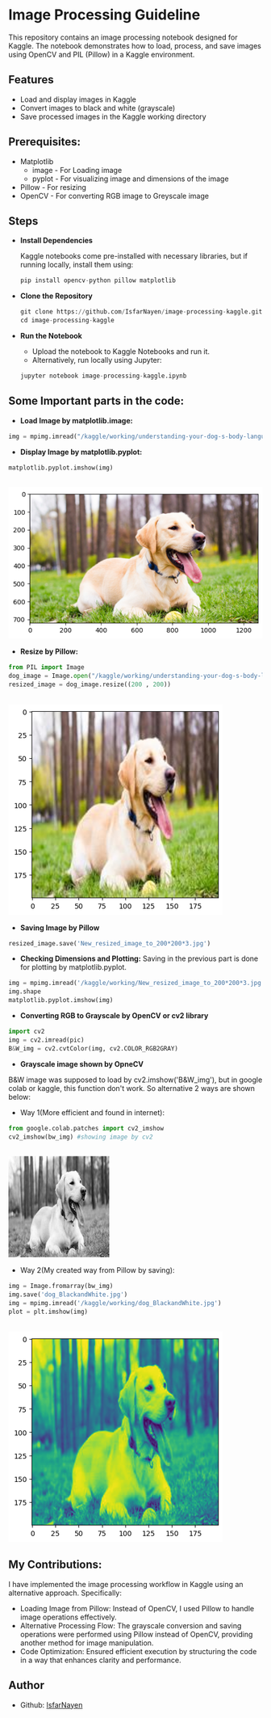 # Image Processing Guideline
This repository contains an image processing notebook designed for Kaggle. The notebook demonstrates how to load, process, and save images using OpenCV and PIL (Pillow) in a Kaggle environment.

<h2>Features </h2>

- Load and display images in Kaggle
- Convert images to black and white (grayscale)
- Save processed images in the Kaggle working directory

<h2>Prerequisites:</h2>

- Matplotlib
    - image - For Loading image
    - pyplot - For visualizing image and dimensions of the image
- Pillow - For resizing
- OpenCV - For converting RGB image to Greyscale image

<h2>Steps</h2>

- **Install Dependencies**

    Kaggle notebooks come pre-installed with necessary libraries, but if running locally, install them using:
    ```python
    pip install opencv-python pillow matplotlib
    ```
- **Clone the Repository**
    ```python
    git clone https://github.com/IsfarNayen/image-processing-kaggle.git
    cd image-processing-kaggle
    ```

- **Run the Notebook**
    - Upload the notebook to Kaggle Notebooks and run it.
    - Alternatively, run locally using Jupyter:
    ```python
    jupyter notebook image-processing-kaggle.ipynb
    ```

<h2>Some Important parts in the code:</h2>

- **Load Image by matplotlib.image:**
```python
img = mpimg.imread("/kaggle/working/understanding-your-dog-s-body-language.jpg")
```
- **Display Image by matplotlib.pyplot:**
```python
matplotlib.pyplot.imshow(img)
```

<br>
    <img src="assets/coloured.png" alt="B&W_img" width=auto>
<br>

- **Resize by Pillow:**
```python
from PIL import Image
dog_image = Image.open("/kaggle/working/understanding-your-dog-s-body-language.jpg")
resized_image = dog_image.resize((200 , 200))
```
<br>
    <img src="assets/coloured_shrinked.png" alt="B&W_img" width=auto>
<br>

- **Saving Image by Pillow**
```python
resized_image.save('New_resized_image_to_200*200*3.jpg')
```

- **Checking Dimensions and Plotting:**
Saving in the previous part is done for plotting by matplotlib.pyplot.
```python
img = mpimg.imread('/kaggle/working/New_resized_image_to_200*200*3.jpg')
img.shape
matplotlib.pyplot.imshow(img)
```

- **Converting RGB to Grayscale by OpenCV or cv2 library**
```python
import cv2
img = cv2.imread(pic)
B&W_img = cv2.cvtColor(img, cv2.COLOR_RGB2GRAY)
```

- **Grayscale image shown by OpneCV**

B&W image was supposed to load by cv2.imshow('B&W_img'), but in google colab or kaggle, this function don't work. So alternative 2 ways are shown below:

- Way 1(More efficient and found in internet):
```python
from google.colab.patches import cv2_imshow
cv2_imshow(bw_img) #showing image by cv2
```

<br>
    <img src="assets/B&W_shrinked.png" alt="B&W_img" width=auto>
<br>

- Way 2(My created way from Pillow by saving):
```python
img = Image.fromarray(bw_img)
img.save('dog_BlackandWhite.jpg')
img = mpimg.imread('/kaggle/working/dog_BlackandWhite.jpg')
plot = plt.imshow(img)
```
<br>
    <img src="assets/B&W_shrinked(My_way).png" alt="B&W_img" width=auto>
<br>

<h2>My Contributions:</h2>

I have implemented the image processing workflow in Kaggle using an alternative approach. Specifically:

- Loading Image from Pillow: Instead of OpenCV, I used Pillow to handle image operations effectively.
- Alternative Processing Flow: The grayscale conversion and saving operations were performed using Pillow instead of OpenCV, providing another method for image manipulation.
- Code Optimization: Ensured efficient execution by structuring the code in a way that enhances clarity and performance.

<h2>Author</h2>

- Github: [IsfarNayen](https://github.com/IsfarNayen)